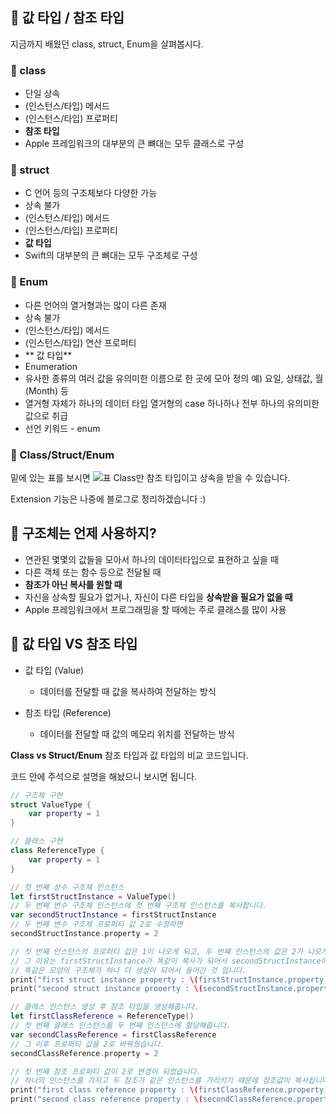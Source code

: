 ## 📌 값 타입 / 참조 타입

지금까지 배웠던 class, struct, Enum을 살펴봅시다.


### 📐 class
* 단일 상속
* (인스턴스/타입) 메서드
* (인스턴스/타입) 프로퍼티
* **참조 타입**
* Apple 프레임워크의 대부분의 큰 뼈대는 모두 클래스로 구성


### 📐 struct
* C 언어 등의 구조체보다 다양한 가능
* 상속 불가
* (인스턴스/타입) 메서드
* (인스턴스/타입) 프로퍼티
* **값 타입**
* Swift의 대부분의 큰 뼈대는 모두 구조체로 구성


### 📐 Enum
* 다른 언어의 열거형과는 많이 다른 존재
* 상속 불가
* (인스턴스/타입) 메서드
* (인스턴스/타입) 연산 프로퍼티
* ** 값 타입**
* Enumeration
* 유사한 종류의 여러 값을 유의미한 이름으로 한 곳에 모아 정의
  예) 요일, 상태값, 월(Month) 등
* 열거형 자체가 하나의 데이터 타입
  열거형의 case 하나하나 전부 하나의 유의미한 값으로 취급
* 선언 키워드 - enum


### 📐 Class/Struct/Enum
밑에 있는 표를 보시면
![표](https://images.velog.io/images/jkang4531/post/b92ddc55-1303-4595-8f62-13136cb9dcce/image.png)
Class만 참조 타입이고 상속을 받을 수 있습니다.

Extension 기능은 나중에 블로그로 정리하겠습니다 :)


## 📌 구조체는 언제 사용하지?
* 연관된 몇몇의 값들을 모아서 하나의 데이터타입으로 표현하고 싶을 때
* 다른 객체 또는 함수 등으로 전달될 때
* **참조가 아닌 복사를 원할 때**
* 자신을 상속할 필요가 없거나, 자신이 다른 타입을 **상속받을 필요가 없을 때**
* Apple 프레임워크에서 프로그래밍을 할 때에는 주로 클래스를 많이 사용


## 📌 값 타입 VS 참조 타입
* 값 타입 (Value)
  * 데이터를 전달할 때 값을 복사하여 전달하는 방식

* 참조 타입 (Reference)
  * 데이터를 전달할 때 값의 메모리 위치를 전달하는 방식
  
**Class vs Struct/Enum**
참조 타입과 값 타입의 비교 코드입니다.

코드 안에 주석으로 설명을 해놨으니 보시면 됩니다.


```swift
// 구조체 구현
struct ValueType {
    var property = 1
}

// 클래스 구현
class ReferenceType {
    var property = 1
}

// 첫 번째 상수 구조체 인스턴스
let firstStructInstance = ValueType()
// 두 번째 변수 구조체 인스턴스에 첫 번째 구조체 인스턴스를 복사합니다.
var secondStructInstance = firstStructInstance
// 두 번째 변수 구조체 프로퍼티 값 2로 수정하면
secondStructInstance.property = 2

// 첫 번째 인스턴스의 프로퍼티 값은 1이 나오게 되고, 두 번쨰 인스턴스의 값은 2가 나오게 됩니다.
// 그 이유는 firstStructInstance가 똑같이 복사가 되어서 secondStructInstance에 들어가기 때문에
// 똑같은 모양의 구조체가 하나 더 생성이 되어서 들어간 것 입니다.
print("first struct instance property : \(firstStructInstance.property)")   // 1
print("second struct instance prooerty : \(secondStructInstance.property)") // 2

// 클래스 인스턴스 생성 후 참조 타입을 생성해줍니다.
let firstClassReference = ReferenceType()
// 첫 번째 클래스 인스턴스를 두 번째 인스턴스에 할당해줍니다.
var secondClassReference = firstClassReference
// 그 이후 프로퍼티 값을 2로 바꿔줬습니다.
secondClassReference.property = 2

// 첫 번째 참조 프로퍼티 값이 2로 변경이 되었습니다.
// 하나의 인스턴스를 가지고 두 참조가 같은 인스턴스를 가리키기 때문에 참조값이 복사됩니다.
print("first class reference property : \(firstClassReference.property)")   // 2
print("second class reference property : \(secondClassReference.property)") // 2
```
